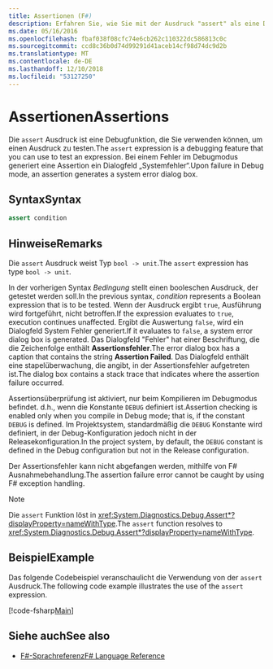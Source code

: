 ```yaml
---
title: Assertionen (F#)
description: Erfahren Sie, wie Sie mit der Ausdruck "assert" als eine Debugfunktion zum Testen von Ausdrücken in der Programmiersprache F#.
ms.date: 05/16/2016
ms.openlocfilehash: fbaf038f08cfc74e6cb262c110322dc586813c0c
ms.sourcegitcommit: ccd8c36b0d74d99291d41aceb14cf98d74dc9d2b
ms.translationtype: MT
ms.contentlocale: de-DE
ms.lasthandoff: 12/10/2018
ms.locfileid: "53127250"
---
```

# <a name="assertions"></a><span data-ttu-id="c4a8d-103">Assertionen</span><span class="sxs-lookup"><span data-stu-id="c4a8d-103">Assertions</span></span>

<span data-ttu-id="c4a8d-104">Die `assert` Ausdruck ist eine Debugfunktion, die Sie verwenden können, um einen Ausdruck zu testen.</span><span class="sxs-lookup"><span data-stu-id="c4a8d-104">The `assert` expression is a debugging feature that you can use to test an expression.</span></span> <span data-ttu-id="c4a8d-105">Bei einem Fehler im Debugmodus generiert eine Assertion ein Dialogfeld „Systemfehler“.</span><span class="sxs-lookup"><span data-stu-id="c4a8d-105">Upon failure in Debug mode, an assertion generates a system error dialog box.</span></span>

## <a name="syntax"></a><span data-ttu-id="c4a8d-106">Syntax</span><span class="sxs-lookup"><span data-stu-id="c4a8d-106">Syntax</span></span>

```fsharp
assert condition
```

## <a name="remarks"></a><span data-ttu-id="c4a8d-107">Hinweise</span><span class="sxs-lookup"><span data-stu-id="c4a8d-107">Remarks</span></span>

<span data-ttu-id="c4a8d-108">Die `assert` Ausdruck weist Typ `bool -> unit`.</span><span class="sxs-lookup"><span data-stu-id="c4a8d-108">The `assert` expression has type `bool -> unit`.</span></span>

<span data-ttu-id="c4a8d-109">In der vorherigen Syntax *Bedingung* stellt einen booleschen Ausdruck, der getestet werden soll.</span><span class="sxs-lookup"><span data-stu-id="c4a8d-109">In the previous syntax, *condition* represents a Boolean expression that is to be tested.</span></span> <span data-ttu-id="c4a8d-110">Wenn der Ausdruck ergibt `true`, Ausführung wird fortgeführt, nicht betroffen.</span><span class="sxs-lookup"><span data-stu-id="c4a8d-110">If the expression evaluates to `true`, execution continues unaffected.</span></span> <span data-ttu-id="c4a8d-111">Ergibt die Auswertung `false`, wird ein Dialogfeld System Fehler generiert.</span><span class="sxs-lookup"><span data-stu-id="c4a8d-111">If it evaluates to `false`, a system error dialog box is generated.</span></span> <span data-ttu-id="c4a8d-112">Das Dialogfeld "Fehler" hat einer Beschriftung, die die Zeichenfolge enthält **Assertionsfehler**.</span><span class="sxs-lookup"><span data-stu-id="c4a8d-112">The error dialog box has a caption that contains the string **Assertion Failed**.</span></span> <span data-ttu-id="c4a8d-113">Das Dialogfeld enthält eine stapelüberwachung, die angibt, in der Assertionsfehler aufgetreten ist.</span><span class="sxs-lookup"><span data-stu-id="c4a8d-113">The dialog box contains a stack trace that indicates where the assertion failure occurred.</span></span>

<span data-ttu-id="c4a8d-114">Assertionsüberprüfung ist aktiviert, nur beim Kompilieren im Debugmodus befindet. d.h., wenn die Konstante `DEBUG` definiert ist.</span><span class="sxs-lookup"><span data-stu-id="c4a8d-114">Assertion checking is enabled only when you compile in Debug mode; that is, if the constant `DEBUG` is defined.</span></span> <span data-ttu-id="c4a8d-115">Im Projektsystem, standardmäßig die `DEBUG` Konstante wird definiert, in der Debug-Konfiguration jedoch nicht in der Releasekonfiguration.</span><span class="sxs-lookup"><span data-stu-id="c4a8d-115">In the project system, by default, the `DEBUG` constant is defined in the Debug configuration but not in the Release configuration.</span></span>

<span data-ttu-id="c4a8d-116">Der Assertionsfehler kann nicht abgefangen werden, mithilfe von F# Ausnahmebehandlung.</span><span class="sxs-lookup"><span data-stu-id="c4a8d-116">The assertion failure error cannot be caught by using F# exception handling.</span></span>

> [!NOTE]
> <span data-ttu-id="c4a8d-117">Die `assert` Funktion löst in <xref:System.Diagnostics.Debug.Assert*?displayProperty=nameWithType>.</span><span class="sxs-lookup"><span data-stu-id="c4a8d-117">The `assert` function resolves to <xref:System.Diagnostics.Debug.Assert*?displayProperty=nameWithType>.</span></span>

## <a name="example"></a><span data-ttu-id="c4a8d-118">Beispiel</span><span class="sxs-lookup"><span data-stu-id="c4a8d-118">Example</span></span>

<span data-ttu-id="c4a8d-119">Das folgende Codebeispiel veranschaulicht die Verwendung von der `assert` Ausdruck.</span><span class="sxs-lookup"><span data-stu-id="c4a8d-119">The following code example illustrates the use of the `assert` expression.</span></span>

[!code-fsharp[Main](../../../samples/snippets/fsharp/lang-ref-2/snippet5401.fs)]

## <a name="see-also"></a><span data-ttu-id="c4a8d-120">Siehe auch</span><span class="sxs-lookup"><span data-stu-id="c4a8d-120">See also</span></span>

- [<span data-ttu-id="c4a8d-121">F#-Sprachreferenz</span><span class="sxs-lookup"><span data-stu-id="c4a8d-121">F# Language Reference</span></span>](index.md)
